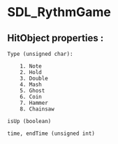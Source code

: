 # SDL_RythmGame

## HitObject properties :

	Type (unsigned char):
			
		1. Note
		2. Hold
		3. Double
		4. Mash
		5. Ghost
		6. Coin
		7. Hammer
		8. Chainsaw
			
	isUp (boolean)
		
	time, endTime (unsigned int)
